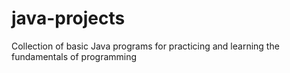 # java-projects
Collection of basic Java programs for practicing and learning the fundamentals of programming
